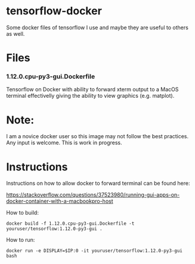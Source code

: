 # tensorflow-docker
Some docker files of tensorflow I use and maybe they are useful to others as well.

# Files
### 1.12.0.cpu-py3-gui.Dockerfile
Tensorflow on Docker with ability to forward xterm output to a MacOS terminal effectivelly giving the ability to view graphics (e.g. matplot).

# Note:
I am a novice docker user so this image may not follow the best practices. Any input is welcome.
This is work in progress.

# Instructions

Instructions on how to allow docker to forward terminal can be found here:

https://stackoverflow.com/questions/37523980/running-gui-apps-on-docker-container-with-a-macbookpro-host

How to build:
```
docker build -f 1.12.0.cpu-py3-gui.Dockerfile -t youruser/tensorflow:1.12.0-py3-gui .
```
How to run:
```
docker run -e DISPLAY=$IP:0 -it youruser/tensorflow:1.12.0-py3-gui bash
```
